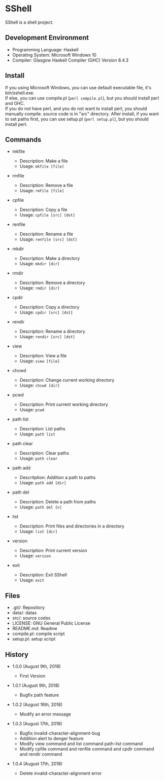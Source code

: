 SShell
======
SShell is a shell project.

Development Environment
-----------------------
* Programming Language: Haskell
* Operating System: Microsoft Windows 10
* Compiler: Glasgow Haskell Compiler (GHC) Version 8.4.3

Install
-------
If you using Microsoft Windows, you can use default executable file, it's bin/sshell.exe.  
If else, you can use compile.pl (`perl compile.pl`), but you should install perl and GHC.  
If you do not have perl, and you do not want to install perl, you should manually compile. source code is in "src" directory.
After install, if you want to set paths first, you can use setup.pl (`perl setup.pl`), but you should install perl.

Commands
--------
* mkfile
	* Description: Make a file
	* Usage: `mkfile [file]`

* rmfile
	* Description: Remove a file
	* Usage: `rmfile [file]`

* cpfile
	* Description: Copy a file
	* Usage: `cpfile [src] [dst]`

* renfile
	* Description: Rename a file
	* Usage: `renfile [src] [dst]`

* mkdir
	* Description: Make a directory
	* Usage: `mkdir [dir]`

* rmdir
	* Description: Remove a directory
	* Usage: `rmdir [dir]`

* cpdir
	* Description: Copy a directory
	* Usage: `cpdir [src] [dst]`

* rendir
	* Description: Rename a directory
	* Usage: `rendir [src] [dst]`

* view
	* Description: View a file
	* Usage: `view [file]`

* chcwd
	* Description: Change current working directory
	* Usage: `chcwd [dir]`

* pcwd
	* Description: Print current working directory
	* Usage: `pcwd`

* path list
	* Description: List paths
	* Usage: `path list`

* path clear
	* Description: Clear paths
	* Usage: `path clear`

* path add
	* Descritption: Addition a path to paths
	* Usage: `path add [dir]`

* path del
	* Description: Delete a path from paths
	* Usage: `path del [n]`

* list
	* Description: Print files and directories in a directory
	* Usage: `list [dir]`

* version
	* Description: Print current version
	* Usage: `version`

* exit
	* Description: Exit SShell
	* Usage: `exit`

Files
-----
* .git/: Repository
* data/: datas
* src/: source codes
* LICENSE: GNU General Public License
* README.md: Readme
* compile.pl: compile script
* setup.pl: setup script

History
-------
* 1.0.0 (August 9th, 2018)
	* First Version

* 1.0.1 (August 9th, 2018)
	* Bugfix path feature

* 1.0.2 (August 16th, 2018)
	* Modify an error message

* 1.0.3 (August 17th, 2018)
	* Bugfix invalid-character-alignment-bug
	* Addition alert to denger feature
	* Modify view command and list command path-list command
	* Modify cpfile command and renfile command and cpdir command and rendir command

* 1.0.4 (August 17th, 2018)
	* Delete invalid-character-alignment error
